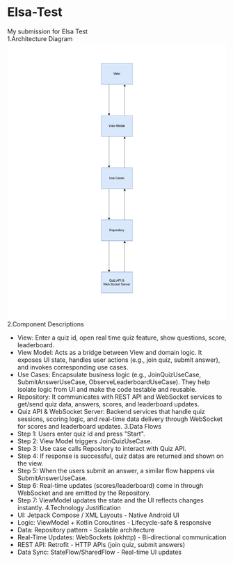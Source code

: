 # Elsa-Test
My submission for Elsa Test  
1.Architecture Diagram  
![Real-Time Quiz Architecture](https://raw.githubusercontent.com/TTN27696/Elsa-Test/main/RealTimeQuiz.png)  
2.Component Descriptions  
- View: Enter a quiz id, open real time quiz feature, show questions, score, leaderboard.
- View Model: Acts as a bridge between View and domain logic. It exposes UI state, handles user actions (e.g., join quiz, submit answer), and invokes corresponding use cases.
- Use Cases: Encapsulate business logic (e.g., JoinQuizUseCase, SubmitAnswerUseCase, ObserveLeaderboardUseCase). They help isolate logic from UI and make the code testable and reusable.
- Repository: It communicates with REST API and WebSocket services to get/send quiz data, answers, scores, and leaderboard updates.
- Quiz API & WebSocket Server: Backend services that handle quiz sessions, scoring logic, and real-time data delivery through WebSocket for scores and leaderboard updates.
3.Data Flows
- Step 1: Users enter quiz id and press "Start".
- Step 2: View Model triggers JoinQuizUseCase.
- Step 3: Use case calls Repository to interact with Quiz API.
- Step 4: If response is successful, quiz datas are returned and shown on the view.
- Step 5: When the users submit an answer, a similar flow happens via SubmitAnswerUseCase.
- Step 6: Real-time updates (scores/leaderboard) come in through WebSocket and are emitted by the Repository.
- Step 7: ViewModel updates the state and the UI reflects changes instantly.
4.Technology Justification
- UI: Jetpack Compose / XML Layouts - Native Android UI
- Logic: ViewModel + Kotlin Coroutines - Lifecycle-safe & responsive
- Data: Repository pattern - Scalable architecture
- Real-Time Updates: WebSockets (okhttp) - Bi-directional communication
- REST API: Retrofit - HTTP APIs (join quiz, submit answers)
- Data Sync: StateFlow/SharedFlow - Real-time UI updates
